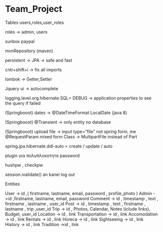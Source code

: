# Team_Project

Tables
users,roles,user_roles

roles -> admin, users

sunbox paypal

mvnRepository (maven)

persistent -> JPA -> safe and fast

cntr+shift+i -> fix all imports

lombok -> Getter,Setter

Jquery ui -> autocomplete

logging.level.org.hibernate.SQL= DEBUG -> application properties to see the query if failed

(Springbooot) dates -> @DateTimeFormat      LocalDate (java 8)

(Springbooot) @Transient -> only entity no database

(Springbooot)  upload file -> input type="file" not spring form, me @RequestParam mixed form 
Class -> MultipartFile instead of Part

spring.jpa.hibernate.ddl-auto = create / update / auto

plugin για πολυπλοκοτητα password

hushpw  , checkpw

session.ivalidate() an kanei log out


Entities

User -> id ,( firstname, lastname, email, password , profile_photo )
Admin ->id ,firstname, lastname, email, password 
Comment -> id , timestamp , text , firstname , lastname , user_id
Post -> id , timestamp , text , firstname , lastname , trip ,user_id
Trip -> id , Photos, Calendar, Notes (iclude links), Budget, user_id
Location -> id , link
Transportation -> id , link
Accomodation -> id , link
Rentals -> id , link
Horeca -> id , link
Sightseeing -> id , link
History -> id , link
Tradition ->id , link




